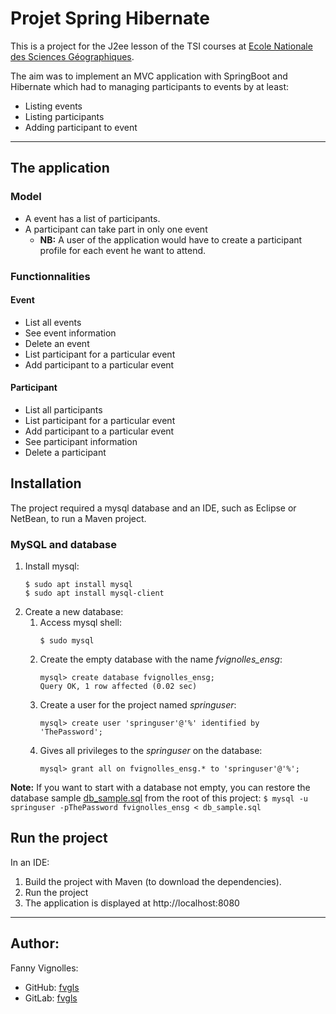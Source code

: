# Projet Spring Hibernate

This is a project for the J2ee lesson of the TSI courses at [Ecole Nationale des Sciences Géographiques](www.ensg.eu).

The aim was to implement an MVC application with SpringBoot and Hibernate which had to managing participants to events by at least:
* Listing events
* Listing participants
* Adding participant to event

---

## The application

### Model

* A event has a list of participants.
* A participant can take part in only one event
    * **NB:** A user of the application would have to create a participant profile for each event he want to attend.


### Functionnalities

#### Event
* List all events
* See event information
* Delete an event
* List participant for a particular event
* Add participant to a particular event

#### Participant
* List all participants
* List participant for a particular event
* Add participant to a particular event
* See participant information
* Delete a participant


## Installation

The project required a mysql database and an IDE, such as Eclipse or NetBean, to run a Maven project.

### MySQL and database

1. Install mysql:
    ```
    $ sudo apt install mysql
    $ sudo apt install mysql-client
    ```
1. Create a new database:
    1. Access mysql shell:
        ```
        $ sudo mysql
        ```
    1. Create the empty database with the name _fvignolles\_ensg_:
        ```
        mysql> create database fvignolles_ensg;
        Query OK, 1 row affected (0.02 sec)
        ```
    1. Create a user for the project named _springuser_:
        ```
        mysql> create user 'springuser'@'%' identified by 'ThePassword';
        ```
    1. Gives  all privileges to the _springuser_ on the database:
        ```
        mysql> grant all on fvignolles_ensg.* to 'springuser'@'%';
        ```
**Note:** If you want to start with a database not empty, you can restore the database sample [db_sample.sql](db_sample.sql) from the root of this project:
    ```
    $ mysql -u springuser -pThePassword fvignolles_ensg < db_sample.sql
    ```

## Run the project

In an IDE:
1. Build the project with Maven (to download the dependencies).
2. Run the project
3. The application is displayed at http://localhost:8080


---

## Author:
Fanny Vignolles:
* GitHub: [fvgls](https://github.com/fvgls)
* GitLab: [fvgls](https://gitlab.com/fvgls)
